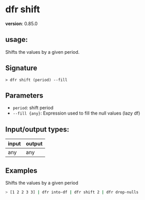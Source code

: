 # dfr shift

**version**: 0.85.0

## **usage**:

Shifts the values by a given period.

## Signature

`> dfr shift (period) --fill`

## Parameters

- `period`: shift period
- `--fill {any}`: Expression used to fill the null values (lazy df)

## Input/output types:

| input | output |
| ----- | ------ |
| any   | any    |

## Examples

Shifts the values by a given period

```bash
> [1 2 2 3 3] | dfr into-df | dfr shift 2 | dfr drop-nulls
```
